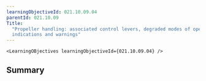 ```yaml
---
learningObjectiveId: 021.10.09.04
parentId: 021.10.09
Title:
  "Propeller handling: associated control levers, degraded modes of operation,
  indications and warnings"
---
```


```tsx eval
<LearningOBjectives learningObjectiveId={021.10.09.04} />
```

## Summary
